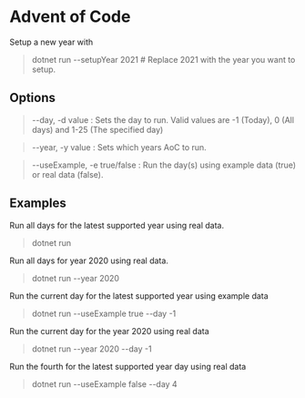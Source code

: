 # Advent of Code

Setup a new year with
> dotnet run --setupYear 2021 # Replace 2021 with the year you want to setup.

## Options

> --day, -d value :  Sets the day to run. Valid values are -1 (Today), 0 (All days) and 1-25 (The specified day) 

> --year, -y value :  Sets which years AoC to run. 

> --useExample, -e true/false :  Run the day(s) using example data (true) or real data (false). 
## Examples
Run all days for the latest supported year using real data. 
> dotnet run

Run all days for year 2020 using real data. 
> dotnet run --year 2020

Run the current day for the latest supported year using example data
> dotnet run --useExample true --day -1 

Run the current day for the year 2020 using real data
> dotnet run --year 2020 --day -1 

Run the fourth for the latest supported year day using real data
> dotnet run --useExample false --day 4